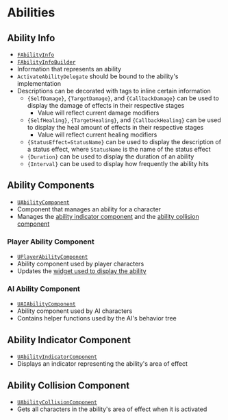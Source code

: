 # Abilities

## Ability Info
- [`FAbilityInfo`](../Source/Idk/GameSystems/AbilityInfo.h)
- [`FAbilityInfoBuilder`](../Source/Idk/GameSystems/AbilityInfoBuilder.h)
- Information that represents an ability
- `ActivateAbilityDelegate` should be bound to the ability's implementation
- Descriptions can be decorated with tags to inline certain information
  - `{SelfDamage}`, `{TargetDamage}`, and `{CallbackDamage}` can be used to display the damage of effects in their respective stages
    - Value will reflect current damage modifiers
  - `{SelfHealing}`, `{TargetHealing}`, and `{CallbackHealing}` can be used to display the heal amount of effects in their respective stages
    - Value will reflect current healing modifiers
  - `{StatusEffect=StatusName}` can be used to display the description of a status effect, where `StatusName` is the name of the status effect
  - `{Duration}` can be used to display the duration of an ability
  - `{Interval}` can be used to display how frequently the ability hits

## Ability Components
- [`UAbilityComponent`](../Source/Idk/Character/Components/AbilityComponent.h)
- Component that manages an ability for a character
- Manages the [ability indicator component](#ability-indicator-component) and the [ability collision component](#ability-collision-component)

### Player Ability Component
- [`UPlayerAbilityComponent`](../Source/Idk/Character/Components/PlayerAbilityComponent.h)
- Ability component used by player characters
- Updates the [widget used to display the ability](../Source/Idk/UI/AbilityWidget.h)

### AI Ability Component
- [`UAIAbilityComponent`](../Source/Idk/Character/Components/AIAbilityComponent.h)
- Ability component used by AI characters
- Contains helper functions used by the AI's behavior tree

## Ability Indicator Component
- [`UAbilityIndicatorComponent`](../Source/Idk/Character/Components/AbilityIndicatorComponent.h)
- Displays an indicator representing the ability's area of effect

## Ability Collision Component
- [`UAbilityCollisionComponent`](../Source/Idk/Character/Components/AbilityCollisionComponent.h)
- Gets all characters in the ability's area of effect when it is activated

